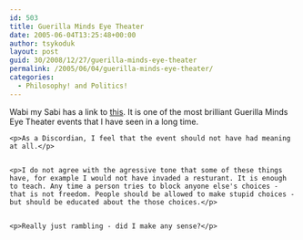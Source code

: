 ```yaml
---
id: 503
title: Guerilla Minds Eye Theater
date: 2005-06-04T13:25:48+00:00
author: tsykoduk
layout: post
guid: 30/2008/12/27/guerilla-minds-eye-theater
permalink: /2005/06/04/guerilla-minds-eye-theater/
categories:
  - Philosophy! and Politics!
---
```

<p>Wabi my Sabi has a link to <a href="http://www.billboardliberation.com/ronald.html">this</a>. It is one of the most brilliant Guerilla Minds Eye Theater events that I have seen in a long time.</p>


	<p>As a Discordian, I feel that the event should not have had meaning at all.</p>


	<p>I do not agree with the agressive tone that some of these things have, for example I would not have invaded a resturant. It is enough to teach. Any time a person tries to block anyone else's choices - that is not freedom. People should be allowed to make stupid choices - but should be educated about the those choices.</p>


	<p>Really just rambling - did I make any sense?</p>